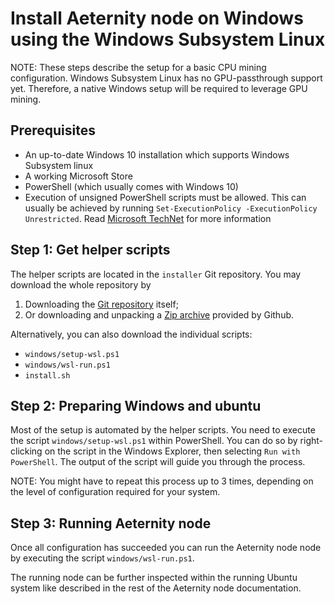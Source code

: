 # Install Aeternity node on Windows using the Windows Subsystem Linux

NOTE: These steps describe the setup for a basic CPU mining configuration.
      Windows Subsystem Linux has no GPU-passthrough support yet. Therefore,
      a native Windows setup will be required to leverage GPU mining.

## Prerequisites

- An up-to-date Windows 10 installation which supports Windows Subsystem linux
- A working Microsoft Store
- PowerShell (which usually comes with Windows 10)
- Execution of unsigned PowerShell scripts must be allowed.
  This can usually be achieved by running `Set-ExecutionPolicy -ExecutionPolicy Unrestricted`.
  Read [Microsoft TechNet](https://technet.microsoft.com/en-us/library/bb613481.aspx)
  for more information

## Step 1: Get helper scripts

The helper scripts are located in the `installer` Git repository.
You may download the whole repository by

1. Downloading the [Git repository](https://github.com/aeternity/installer) itself;
2. Or downloading and unpacking a
   [Zip archive](https://github.com/aeternity/installer/archive/v1.0.0.zip)
   provided by Github.

Alternatively, you can also download the individual scripts:

- `windows/setup-wsl.ps1`
- `windows/wsl-run.ps1`
- `install.sh`

## Step 2: Preparing Windows and ubuntu

Most of the setup is automated by the helper scripts. You need to execute the
script `windows/setup-wsl.ps1` within PowerShell. You can
do so by right-clicking on the script in the Windows Explorer, then selecting
`Run with PowerShell`. The output of the script will guide you through the
process.

NOTE: You might have to repeat this process up to 3 times, depending on the
      level of configuration required for your system.

## Step 3: Running Aeternity node

Once all configuration has succeeded you can run the Aeternity node node by executing
the script `windows/wsl-run.ps1`.

The running node can be further inspected within the running Ubuntu system like
described in the rest of the Aeternity node documentation.

